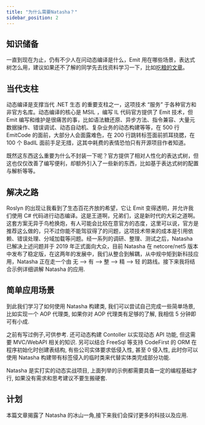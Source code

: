 ```yaml
---
title: "为什么需要Natasha？"
sidebar_position: 2
---
```


## 知识储备

一直到现在为止，仍有不少人在问动态编译是什么，Emit 用在哪些场景，表达式树怎么用，建议如果还不了解的同学先去找资料学习一下，比如[吃粮的文章](https://www.cnblogs.com/whuanle/category/1548012.html)。

## 当代支柱

动态编译是支撑当代 .NET 生态 的重要支柱之一，这项技术 “服务” 于各种官方和非官方名库。动态编译的核心是 MSIL ，编写 IL 代码官方提供了 Emit 技术，但 Emit 编写和维护是很痛苦的事，比如语法糖还原、异步方法、指令兼容、大量元数据操作、错误调试、动态自动机、复杂业务的动态构建等等，在 500 行 EmitCode 的面前，大部分人会面露难色，在 200 行跳转标签面前抓耳挠腮，在 100 个 BadIL 面前手足无措，这其中耗费的表情恐怕只有开源项目作者知道。

既然这东西这么重要为什么不封装一下呢？官方提供了相对人性化的表达式树，但这也仅仅改善了编写便利，却额外引入了一些新的东西，比如基于表达式树的配置与解析等等。

## 解决之路

Roslyn 的出现让我看到了生态百花齐放的希望，它让 Emit 变得透明，并允许我们使用 C# 代码进行动态编译。这是王道啊，兄弟们，这是新时代的大彩之道啊。这套方案无异于鸟枪换炮，有人可能会比较在意官方的态度，这里可以说，官方是推荐这么做的，只不过你能不能驾驭得了的问题，这项技术带来的成本是引用依赖、错误处理、分域加载等问题。经一系列的调研、整理、测试之后，Natasha 已解决上述问题并于 2019 年正式面向大众，目前 Natasha 在 netcore/net5 版本中发布了稳定版，在这两年的发展中，我们从整合到解耦，从中规中矩到新科技应用，Natasha 正在走一个由 无 ——> 有 ——> 整 ——> 精 ——> 轻 的路线。接下来我将结合示例详细讲解 Natasha 的应用.

## 简单应用场景

到此我们学习了如何使用 Natasha 构建类, 我们可以尝试自己完成一些简单场景, 比如实现一个 AOP 代理类, 如果你对 AOP 代理类有足够的了解, 我相信 5 分钟即可有小成.

之前有写过例子,可供参考. 还可动态构建 Contoller 以实现动态 API 功能, 但这需要 MVC/WebAPI 相关的知识. 另可以结合 FreeSql 等支持 CodeFirst 的 ORM 在程序初始化时创建表结构, 有些公司实体要求低侵入性, 甚至 0 侵入性, 此时你可以使用 Natasha 构建带有标签侵入的临时类来代替实体类完成部分功能.

Natasha 是实打实的动态实战项目, 上面列举的示例都需要具备一定的编程基础才行, 如果没有需求和思考建议不要生搬硬套.

## 计划

本篇文章揭露了 Natasha 的冰山一角,接下来我们会探讨更多的科技以及应用.
